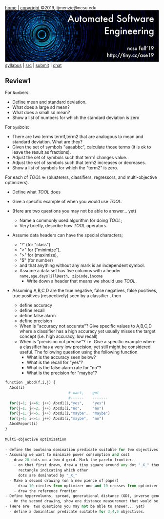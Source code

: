 <a name=top>&nbsp;<p> </a>
[home](http://tiny.cc/ase19#top) | 
[copyright](https://github.com/txt/ase19/blob/master/LICENSE.md#top) &copy;2019, tjmenzie&commat;ncsu.edu 
<br> [<img width=900 src="https://raw.githubusercontent.com/txt/ase19/master/etc/img/banner.png">](http://tiny.cc/ase19)<br> 
[syllabus](https://github.com/txt/ase19/blob/master/syllabus.md#top) | 
[src](http://menzies.us/fun) | 
[submit](http://tiny.cc/ase19give) | 
[chat](https://ase19.slack.com/) 


## Review1

For  `Num`bers:

- Define mean and standard deviation. 
- What does a large sd mean? 
- What does a small sd mean? 
- Show a list of numbers for which the standard deviation is zero

For `Sym`bols:

-  There are two terms term1,term2 that  are analogous to mean and standard deviation. What are they?
-  Given the set of symbols "aaaabbc", calculate those terms (it is ok to leave the result as fractions).
- Adjust the set of symbols such that term1 changes value. 
- Adjust the set of symbols such that term2 increases or decreases.
- Show a list of symbols for which the "term2" is zero.

For each of _TOOL_ &isin; (blusterers, classifiers, regressors,  and multi-objective optimizers).

- Define what _TOOL_ does
- Give a specific example of when you would use _TOOL_.
- (Here are  two questions you may not be able to answer... yet) 
  - Name a commonly used algorithm for doing _TOOL_;
  - Very briefly, describe how _TOOL_ operators.
- Assume data headers can have the special characters;
  - "!" (for "class")
  -  "<" for ("minimize"), 
  - ">" for (maximize), 
  - "$" (for number) 
  - and that anything without any mark is an independent  symbol.
  - Assume a data set has five columns with a header `name,age,daysTillDeath, zipCode,income`
    - Write down a header that means we should use _TOOL_.

- Assuming A,B,C,D are the  true negative, false  negatives, false positives, true positives (respectively) seen
  by a classifier , then
  - define accuracy
  - define recall
  - define false alarm
  - define precision
  - When is "accuracy not accurate"? Give specific values to A,B,C,D where a classifier has a high accuracy yet
    usually misses the target concept (i.e. high accuracy, low recall)
  - When is "precision not precise"? i.e. Give a specific example where a classifier has a very low
    precision, yet still might be considered useful.
  The following question using the following function.
    - What is the accuracy seen below?
    - What is the recall for "yes"?
    - What is the false alarm rate for "no"?
    - What is the precision for "maybe"?

```python
function _abcd(f,i,j) {
  Abcd(i)
                             # want,    got
                             #------    -------
  for(j=1; j<=6; j++) Abcd1(i,"yes",    "yes")
  for(j=1; j<=2; j++) Abcd1(i,"no",     "no")
  for(j=1; j<=5; j++) Abcd1(i,"maybe",  "maybe")
  for(j=1; i<=1; j++) Abcd1(i,"maybe",  "no")
  AbcdReport(i)
}

Multi-objective optimization

- define the booleana domination predicate suitable for two objectives
- Assuming we want to minimize power consumption and cost
  - draw 20 dots on a two-d grid. Mark the pareto frontier.
    - on that first drawn, draw a tiny square around any dot "_X_" then draw the (much larger)
      rectangle indicating which other
      dots are dominated by "_X_" 
  - Make a second drawing (on a new pience of paper)
    - draw 10 circles from optimizer one and 10 crosses from optimizer two
    - draw the reference frontier
- Define hypervolumns, spread, generational distance (GD), inverse generational distance (IGD)
  - On the second drawing, show one distance measurement that would be make for GD but not for IGD
- (Here are  two questions you may not be able to answer... yet) 
  - define a domination predicate suitable for 3,4,5 objectives.

